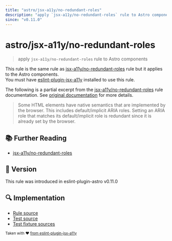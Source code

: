 ```yaml
---
title: "astro/jsx-a11y/no-redundant-roles"
description: "apply `jsx-a11y/no-redundant-roles` rule to Astro components"
since: "v0.11.0"
---
```


# astro/jsx-a11y/no-redundant-roles

> apply `jsx-a11y/no-redundant-roles` rule to Astro components

This rule is the same rule as [jsx-a11y/no-redundant-roles] rule but it applies to the Astro components.  
You must have [eslint-plugin-jsx-a11y] installed to use this rule.

[eslint-plugin-jsx-a11y]: https://github.com/jsx-eslint/eslint-plugin-jsx-a11y
[jsx-a11y/no-redundant-roles]: https://github.com/jsx-eslint/eslint-plugin-jsx-a11y/tree/HEAD/docs/rules/no-redundant-roles.md

The following is a partial excerpt from the [jsx-a11y/no-redundant-roles] rule documentation. See [original documentation][jsx-a11y/no-redundant-roles] for more details.

> Some HTML elements have native semantics that are implemented by the browser. This includes default/implicit ARIA roles. Setting an ARIA role that matches its default/implicit role is redundant since it is already set by the browser.

## 📚 Further Reading

- [jsx-a11y/no-redundant-roles]

## 🚀 Version

This rule was introduced in eslint-plugin-astro v0.11.0

## 🔍 Implementation

- [Rule source](https://github.com/ota-meshi/eslint-plugin-astro/blob/main/src/rules/jsx-a11y/no-redundant-roles.ts)
- [Test source](https://github.com/ota-meshi/eslint-plugin-astro/blob/main/tests/src/rules/jsx-a11y/no-redundant-roles.ts)
- [Test fixture sources](https://github.com/ota-meshi/eslint-plugin-astro/tree/main/tests/fixtures/rules/jsx-a11y/no-redundant-roles)

<sup>Taken with ❤️ [from eslint-plugin-jsx-a11y](https://github.com/jsx-eslint/eslint-plugin-jsx-a11y/tree/HEAD/docs/rules/no-redundant-roles.md)</sup>
